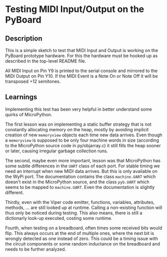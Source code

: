 Testing MIDI Input/Output on the PyBoard
========================================

Description
-----------

This is a simple sketch to test that MIDI Input and Output is working
on the PyBoard prototype hardware. For this the hardware must be hooked
up as described in the top-level README file.

All MIDI Input on Pin Y9 is printed to the serial console and mirrored
to the MIDI Output on Pin Y10. If the MIDI Event is a Note On or Note Off
it will be transposed +12 semitones.

Learnings
---------

Implementing this test has been very helpful in better understand some
quirks of MicroPython.

The first lesson was on implementing a static buffer strategy that is not
constantly allocating memory on the heap, mostly by avoiding implicit creation
of new `memoryview` objects each time new data arrives. Even though a `memoryview`
is supposed to be only four machine words in size (according to the MicroPython
source code in py/objarray.c) it still fills the heap sooner or later, causing
irregular garbage collection runs.

The second, maybe even more important, lesson was that MicroPython has some
subtle differences in the `UART` class of each port. For stable timing we
need an interrupt when new MIDI data arrives. But this is only available on
the WyPi port. The documentation contains the class `machine.UART` which
doesn't exist in the MicroPython source, and the class `pyb.UART` which
seems to be mapped to `machine.UART`. Even the documentation is slightly
different.

Thirdly, even with the Viper code emitter, functions, variables, attributes,
methods, ... are still looked up at runtime. Calling a non-existing function
will thus only be noticed during testing. This also means, there is still a
dictionarly look-up executed, costing some runtime.

Fourth, when testing on a breadboard, often times some received bits would
flip. This always occurs at the end of multiple ones, where the next bit
is wrongly detected as one instead of zero. This could be a timing issue with
the circuit components or some random inductance on the breadboard and needs
to be further analyzed.